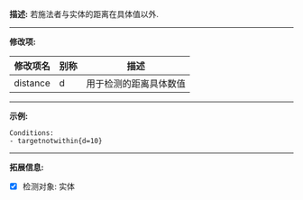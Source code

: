 **描述:** 若施法者与实体的距离在具体值以外.

---

**修改项:**

| 修改项名  | 别称           | 描述                      |
| --------- | -------------- | ------------------------- |
| distance | d | 用于检测的距离具体数值 |

---

**示例:**

```
Conditions:
- targetnotwithin{d=10}
```

---

**拓展信息:**

- [x] 检测对象: 实体